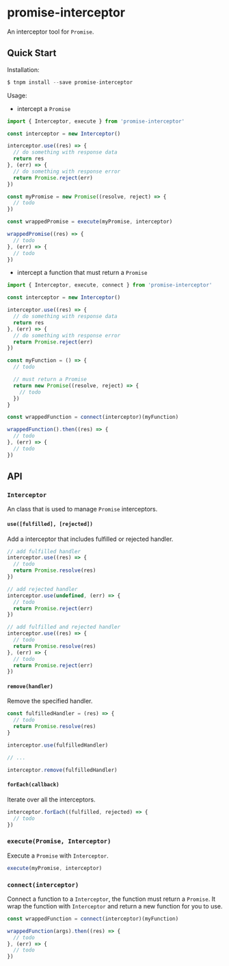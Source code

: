 # promise-interceptor

An interceptor tool for `Promise`.


## Quick Start

Installation:

```js
$ tnpm install --save promise-interceptor
```

Usage:

- intercept a `Promise`

```js
import { Interceptor, execute } from 'promise-interceptor'

const interceptor = new Interceptor()

interceptor.use((res) => {
  // do something with response data
  return res
}, (err) => {
  // do something with response error
  return Promise.reject(err)
})

const myPromise = new Promise((resolve, reject) => {
  // todo
})

const wrappedPromise = execute(myPromise, interceptor)

wrappedPromise((res) => {
  // todo
}, (err) => {
  // todo
})
```

- intercept a function that must return a `Promise`

```js
import { Interceptor, execute, connect } from 'promise-interceptor'

const interceptor = new Interceptor()

interceptor.use((res) => {
  // do something with response data
  return res
}, (err) => {
  // do something with response error
  return Promise.reject(err)
})

const myFunction = () => {
  // todo

  // must return a Promise
  return new Promise((resolve, reject) => {
    // todo
  })
}

const wrappedFunction = connect(interceptor)(myFunction)

wrappedFunction().then((res) => {
  // todo
}, (err) => {
  // todo
})
```


## API

### `Interceptor`

An class that is used to manage `Promise` interceptors.

#### `use([fulfilled], [rejected])`

Add a interceptor that includes fulfilled or rejected handler.

```js
// add fulfilled handler
interceptor.use((res) => {
  // todo
  return Promise.resolve(res)
})

// add rejected handler
interceptor.use(undefined, (err) => {
  // todo
  return Promise.reject(err)
})

// add fulfilled and rejected handler
interceptor.use((res) => {
  // todo
  return Promise.resolve(res)
}, (err) => {
  // todo
  return Promise.reject(err)
})
```

#### `remove(handler)`

Remove the specified handler.

```js
const fulfilledHandler = (res) => {
  // todo
  return Promise.resolve(res)
}

interceptor.use(fulfilledHandler)

// ...

interceptor.remove(fulfilledHandler)
```

#### `forEach(callback)`

Iterate over all the interceptors.

```js
interceptor.forEach((fulfilled, rejected) => {
  // todo
})
```


### `execute(Promise, Interceptor)`

Execute a `Promise` with `Interceptor`.

```js
execute(myPromise, interceptor)
```


### `connect(interceptor)`

Connect a function to a `Interceptor`, the function must return a `Promise`. It wrap the function with `Interceptor` and return a new function for you to use.

```js
const wrappedFunction = connect(interceptor)(myFunction)

wrappedFunction(args).then((res) => {
  // todo
}, (err) => {
  // todo
})
```
